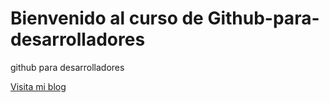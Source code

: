 # Bienvenido al curso de Github-para-desarrolladores
 
github para desarrolladores

[Visita mi blog](https://www.facebook.com)
